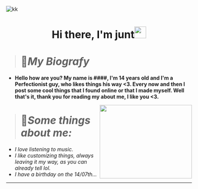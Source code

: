  
![kk](https://github.com/TlkW/TlkW/assets/110054625/a713935f-2981-4dbe-bc38-e50dbbda0fdc)



<h1 align="center">Hi there, I'm <a href="https://www.blackcater.win/" target="_blank"></a> junt<img 
src="https://github.com/blackcater/blackcater/raw/main/images/Hi.gif" height="32" /></h1>


> # 📝***My Biografy***
 - **Hello how are you? My name is ####, I'm 14 years old and I'm a Perfectionist guy, who likes things his way <3. Every now and then I post some cool things that I found online or that I made myself. Well that's it, thank you for reading my about me, I like you <3.**

<a href="#"><img align="right" src="https://i.pinimg.com/564x/cb/54/10/cb5410ae82bb789a203348c7fb1f7e75.jpg" width="250 " height="200" /></a>


> # 📌***Some things about me:***
 
- *I love listening to music.*
- *I like customizing things, always leaving it my way, as you can already tell lol.*
- *I have a birthday on the 14/07th...*



   
 
<hr>

